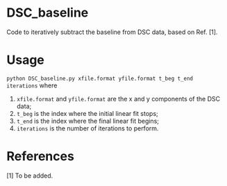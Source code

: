 # DSC_baseline
Code to iteratively subtract the baseline from DSC data, based on Ref. [1]. 

# Usage
`python DSC_baseline.py xfile.format yfile.format t_beg t_end iterations`
where
1. `xfile.format` and `yfile.format` are the x and y components of the DSC data;
2. `t_beg` is the index where the initial linear fit stops;
3. `t_end` is the index where the final linear fit begins; 
4. `iterations` is the number of iterations to perform. 

# References
[1] To be added. 
